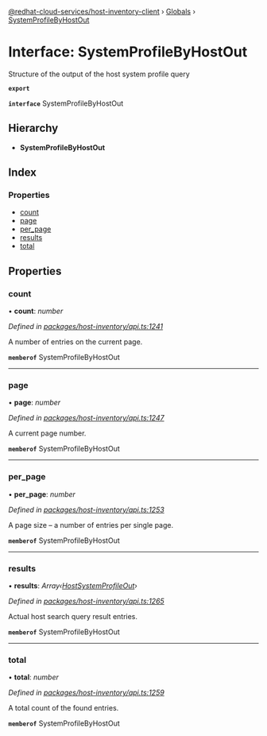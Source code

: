 [@redhat-cloud-services/host-inventory-client](../README.md) › [Globals](../globals.md) › [SystemProfileByHostOut](systemprofilebyhostout.md)

# Interface: SystemProfileByHostOut

Structure of the output of the host system profile query

**`export`** 

**`interface`** SystemProfileByHostOut

## Hierarchy

* **SystemProfileByHostOut**

## Index

### Properties

* [count](systemprofilebyhostout.md#count)
* [page](systemprofilebyhostout.md#page)
* [per_page](systemprofilebyhostout.md#per_page)
* [results](systemprofilebyhostout.md#results)
* [total](systemprofilebyhostout.md#total)

## Properties

###  count

• **count**: *number*

*Defined in [packages/host-inventory/api.ts:1241](https://github.com/RedHatInsights/javascript-clients/blob/master/packages/host-inventory/api.ts#L1241)*

A number of entries on the current page.

**`memberof`** SystemProfileByHostOut

___

###  page

• **page**: *number*

*Defined in [packages/host-inventory/api.ts:1247](https://github.com/RedHatInsights/javascript-clients/blob/master/packages/host-inventory/api.ts#L1247)*

A current page number.

**`memberof`** SystemProfileByHostOut

___

###  per_page

• **per_page**: *number*

*Defined in [packages/host-inventory/api.ts:1253](https://github.com/RedHatInsights/javascript-clients/blob/master/packages/host-inventory/api.ts#L1253)*

A page size – a number of entries per single page.

**`memberof`** SystemProfileByHostOut

___

###  results

• **results**: *Array‹[HostSystemProfileOut](hostsystemprofileout.md)›*

*Defined in [packages/host-inventory/api.ts:1265](https://github.com/RedHatInsights/javascript-clients/blob/master/packages/host-inventory/api.ts#L1265)*

Actual host search query result entries.

**`memberof`** SystemProfileByHostOut

___

###  total

• **total**: *number*

*Defined in [packages/host-inventory/api.ts:1259](https://github.com/RedHatInsights/javascript-clients/blob/master/packages/host-inventory/api.ts#L1259)*

A total count of the found entries.

**`memberof`** SystemProfileByHostOut
